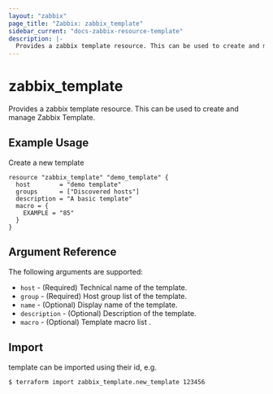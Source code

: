 ```yaml
---
layout: "zabbix"
page_title: "Zabbix: zabbix_template"
sidebar_current: "docs-zabbix-resource-template"
description: |-
  Provides a zabbix template resource. This can be used to create and manage Zabbix Template.
---
```


# zabbix_template

Provides a zabbix template resource. This can be used to create and manage Zabbix Template.

## Example Usage

Create a new template

```hcl
resource "zabbix_template" "demo_template" {
  host        = "demo template"
  groups      = ["Discovered hosts"]
  description = "A basic template"
  macro = {
    EXAMPLE = "85"
  }
}
```

## Argument Reference

The following arguments are supported:

* `host` - (Required) Technical name of the template.
* `group` - (Required) Host group list of the template.
* `name` - (Optional) Display name of the template.
* `description` - (Optional) Description of the template.
* `macro` - (Optional) Template macro list .

## Import

template can be imported using their id, e.g.

```
$ terraform import zabbix_template.new_template 123456
```
